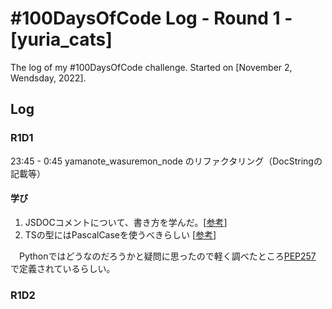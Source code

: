 # #100DaysOfCode Log - Round 1 - [yuria_cats]

The log of my #100DaysOfCode challenge. Started on [November 2, Wendsday, 2022].

## Log

### R1D1 
23:45 - 0:45
yamanote_wasuremon_node のリファクタリング（DocStringの記載等）

#### 学び

1. JSDOCコメントについて、書き方を学んだ。[[参考](https://ics.media/entry/6789/)]
2. TSの型にはPascalCaseを使うべきらしい [[参考](https://typescript-jp.gitbook.io/deep-dive/styleguide#taipu)] 

　Pythonではどうなのだろうかと疑問に思ったので軽く調べたところ[PEP257](https://peps.python.org/pep-0257/#rationale)
 で定義されているらしい。
 
### R1D2
